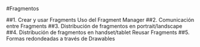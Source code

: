 #Fragmentos

##1. Crear y usar Fragments Uso del Fragment Manager
##2. Comunicación entre Fragments
##3. Distribución de fragmentos en portrait/landscape
##4. Distribución de fragmentos en handset/tablet Reusar Fragments
##5. Formas redondeadas a través de Drawables